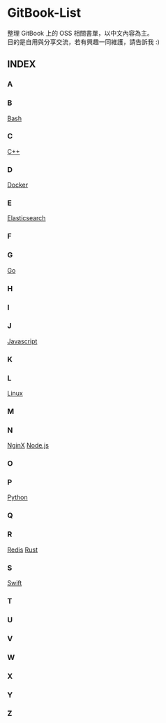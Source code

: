 # GitBook-List

整理 GitBook 上的 OSS 相關書單，以中文內容為主。  
目的是自用與分享交流，若有興趣一同維護，請告訴我 :\)

## INDEX

### A

### B
[Bash](B/bash.md)

### C
[C++](C/cpp.md)

### D
[Docker](D/docker.md)

### E
[Elasticsearch](E/elasticsearch.md)

### F

### G
[Go](G/go.md)

### H

### I

### J
[Javascript](J/javascript.md)

### K

### L
[Linux](L/linux.md)

### M

### N
[NginX](N/nginx.md)
[Node.js](N/node-js.md)

### O

### P
[Python](P/python.md)
### Q

### R
[Redis](R/redis.md)
[Rust](R/rust.md)

### S
[Swift](S/swift.md)
### T

### U

### V

### W

### X

### Y

### Z



